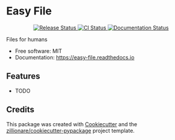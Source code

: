 # Easy File


<p align="center">
<a href="https://pypi.python.org/pypi/easy_file">
    <img src="https://img.shields.io/pypi/v/easy_file.svg"
        alt = "Release Status">
</a>

<a href="https://github.com/ruslan-rv-ua/easy_file/actions">
    <img src="https://github.com/ruslan-rv-ua/easy_file/actions/workflows/main.yml/badge.svg?branch=release" alt="CI Status">
</a>

<a href="https://easy-file.readthedocs.io/en/latest/?badge=latest">
    <img src="https://readthedocs.org/projects/easy-file/badge/?version=latest" alt="Documentation Status">
</a>

</p>


Files for humans


* Free software: MIT
* Documentation: <https://easy-file.readthedocs.io>


## Features

* TODO

## Credits

This package was created with [Cookiecutter](https://github.com/audreyr/cookiecutter) and the [zillionare/cookiecutter-pypackage](https://github.com/zillionare/cookiecutter-pypackage) project template.
